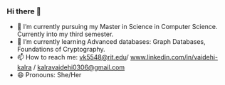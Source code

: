 ### Hi there 👋



- 🔭 I’m currently pursuing my Master in Science in Computer Science. Currently into my third semester.
- 🌱 I’m currently learning Advanced databases: Graph Databases, Foundations of Cryptography.
- 📫 How to reach me: vk5548@rit.edu/ www.linkedin.com/in/vaidehi-kalra / kalravaidehi0306@gmail.com
- 😄 Pronouns: She/Her


